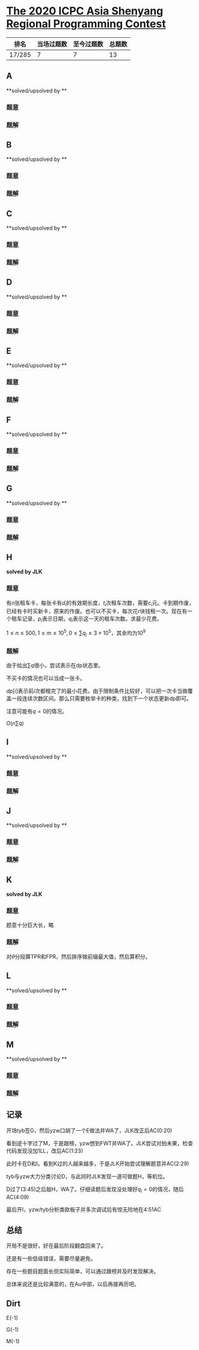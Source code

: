 # [The 2020 ICPC Asia Shenyang Regional Programming Contest](https://codeforces.com/gym/103202)

| 排名   | 当场过题数 | 至今过题数 | 总题数 |
| ------ | ---------- | ---------- | ------ |
| 17/285 | 7          | 7          | 13     |

## **A**

**solved/upsolved by **

### 题意



### 题解



## **B**

**solved/upsolved by **

### 题意



### 题解



## **C**

**solved/upsolved by **

### 题意



### 题解



## **D**

**solved/upsolved by **

### 题意



### 题解



## **E**

**solved/upsolved by **

### 题意



### 题解



## **F**

**solved/upsolved by **

### 题意



### 题解



## **G**

**solved/upsolved by **

### 题意



### 题解



## **H**

**solved by JLK**

### 题意

有$n$张租车卡，每张卡有$d_i$的有效期长度，$t_i$次租车次数，需要$c_i$元。卡到期作废，已经有卡时买新卡，原来的作废。也可以不买卡，每次花$r$块钱租一次。现在有一个租车记录，$p_i$表示日期，$q_i$表示这一天的租车次数。求最少花费。

$1 \le n \le 500,1 \le m \le 10^5,0 \le \sum q_i \le 3\times 10^5$，其余均为$10^9$

### 题解

由于给出$\sum q$很小，尝试表示在dp状态里。

不买卡的情况也可以当成一张卡。

$dp[i]$表示前$i$次都租完了的最小花费。由于限制条件比较好，可以把一次卡当做覆盖一段连续次数区间。那么只需要枚举卡的种类，找到下一个状态更新dp即可。

注意可能有$q=0$的情况。

$O(n\sum q)$

## **I**

**solved/upsolved by **

### 题意



### 题解



## **J**

**solved/upsolved by **

### 题意



### 题解



## **K**

**solved by JLK**

### 题意

题意十分巨大长，略

### 题解

对$\theta$分段算TPR和FPR，然后排序做前缀最大值，然后算积分。

## **L**

**solved/upsolved by **

### 题意



### 题解



## **M**

**solved/upsolved by **

### 题意



### 题解



## **记录**

开场tyb签G，然后yzw口胡了一个E做法并WA了，JLK改正后AC(0:20)

看到逆十字过了M，于是跟榜，yzw想到FWT并WA了。JLK尝试对拍未果，检查代码发现没加1LL，改后AC(1:23)

此时卡在D和I。看到K过的人越来越多，于是JLK开始尝试理解题意并AC(2:29)

tyb与yzw大力分类讨论D，与此同时JLK发现一道可做题H，等机位。

D过了(3:45)之后敲H，WA了。仔细读题后发现没处理好$q_i=0$的情况，随后AC(4:09)

最后开I，yzw/tyb分析类欧板子并多次调试后有惊无险地在4:51AC

## **总结**

开局不是很好，好在最后阶段翻盘回来了。

还是有一些低级错误，需要尽量避免。

存在一些题目题面长但实际简单，可以通过跟榜并及时发现解决。

总体来说还是比较满意的，在Au中部，以后再接再厉吧。

## **Dirt**

E(-1)

G(-1)

M(-1)

